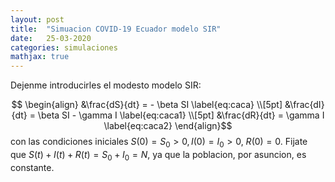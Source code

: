 ```yaml
---
layout: post
title:  "Simuacion COVID-19 Ecuador modelo SIR"
date:   25-03-2020
categories: simulaciones
mathjax: true
---
```

Dejenme introducirles el modesto modelo SIR:

$$
\begin{align}
&\frac{dS}{dt} = - \beta SI \label{eq:caca} \\[5pt]
&\frac{dI}{dt} = \beta SI - \gamma I \label{eq:caca1} \\[5pt]
&\frac{dR}{dt} = \gamma I \label{eq:caca2}
\end{align}$$
con las condiciones iniciales $S(0) = S_0 >0, I(0) = I_0 >0$, $R(0) = 0$. Fijate que $S(t) + I(t) +  R(t) =  S_0 + I_0 = N$, ya que la poblacion, por asuncion, es constante.
